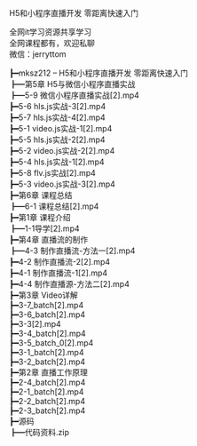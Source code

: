 H5和小程序直播开发 零距离快速入门

全网it学习资源共享学习<br>全网课程都有，欢迎私聊<br>微信：jerryttom<br>

┣━mksz212 – H5和小程序直播开发 零距离快速入门<br> ┣━第5章 H5与微信小程序直播实战<br> ┣━5-9 微信小程序直播实战[2].mp4<br> ┣━5-6 hls.js实战-3[2].mp4<br> ┣━5-7 hls.js实战-4[2].mp4<br> ┣━5-1 video.js实战-1[2].mp4<br> ┣━5-5 hls.js实战-2[2].mp4<br> ┣━5-2 video.js实战-2[2].mp4<br> ┣━5-4 hls.js实战-1[2].mp4<br> ┣━5-8 flv.js实战[2].mp4<br> ┣━5-3 video.js实战-3[2].mp4<br> ┣━第6章 课程总结<br> ┣━6-1 课程总结[2].mp4<br> ┣━第1章 课程介绍<br> ┣━1-1导学[2].mp4<br> ┣━第4章 直播流的制作<br> ┣━4-3 制作直播流-方法一[2].mp4<br> ┣━4-2 制作直播流-2[2].mp4<br> ┣━4-1 制作直播流-1[2].mp4<br> ┣━4-4 制作直播源-方法二[2].mp4<br> ┣━第3章 Video详解<br> ┣━3-7_batch[2].mp4<br> ┣━3-6_batch[2].mp4<br> ┣━3-3[2].mp4<br> ┣━3-4_batch[2].mp4<br> ┣━3-5_batch_0[2].mp4<br> ┣━3-1_batch[2].mp4<br> ┣━3-2_batch[2].mp4<br> ┣━第2章 直播工作原理<br> ┣━2-4_batch[2].mp4<br> ┣━2-1_batch[2].mp4<br> ┣━2-2_batch[2].mp4<br> ┣━2-3_batch[2].mp4<br> ┣━源码<br> ┣━代码资料.zip